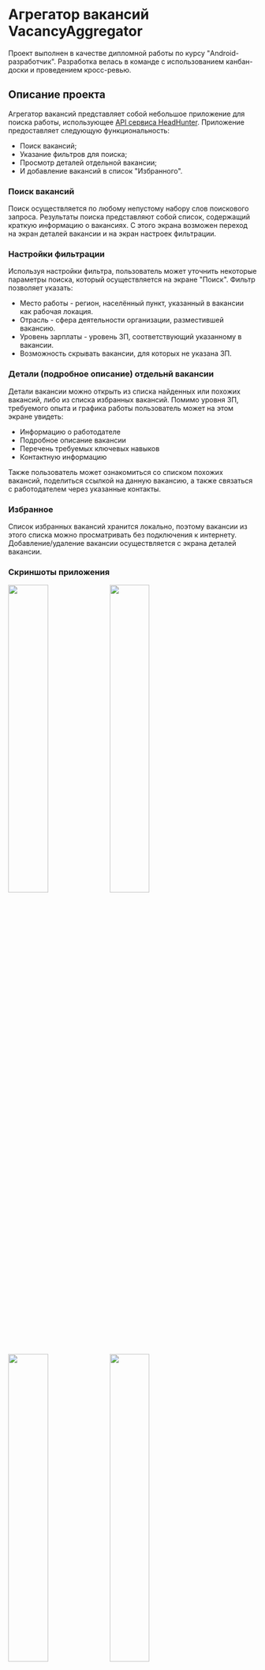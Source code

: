 # Агрегатор вакансий VacancyAggregator

Проект выполнен в качестве дипломной работы по курсу "Android-разработчик". 
Разработка велась в команде с использованием канбан-доски и проведением кросс-ревью.

## Описание проекта

Агрегатор вакансий представляет собой небольшое приложение для поиска работы,
использующее [API сервиса HeadHunter](https://github.com/hhru/api). Приложение предоставляет следующую функциональность:

- Поиск вакансий;
- Указание фильтров для поиска;
- Просмотр деталей отдельной вакансии;
- И добавление вакансий в список "Избранного".

### Поиск вакансий

Поиск осуществляется по любому непустому набору слов поискового запроса. Результаты поиска представляют собой список, содержащий краткую информацию о вакансиях.
С этого экрана возможен переход на экран деталей вакансии и на экран настроек фильтрации.

### Настройки фильтрации

Используя настройки фильтра, пользователь может уточнить некоторые параметры поиска, который осуществляется на экране
"Поиск". Фильтр позволяет указать:

- Место работы - регион, населённый пункт, указанный в вакансии как рабочая локация.
- Отрасль - сфера деятельности организации, разместившей вакансию.
- Уровень зарплаты - уровень ЗП, соответствующий указанному в вакансии.
- Возможность скрывать вакансии, для которых не указана ЗП.

### Детали (подробное описание) отдельнй вакансии

Детали вакансии можно открыть из списка найденных или похожих вакансий, либо из списка избранных вакансий.
Помимо уровня ЗП, требуемого опыта и графика работы пользователь может на этом
экране увидеть:

- Информацию о работодателе
- Подробное описание вакансии
- Перечень требуемых ключевых навыков
- Контактную информацию

Также пользователь может ознакомиться со списком похожих вакансий, поделиться ссылкой на данную вакансию, а также
связаться с работодателем через указанные контакты.

### Избранное

Список избранных вакансий хранится локально, поэтому вакансии из этого списка можно просматривать без подключения к интернету. 
Добавление/удаление вакансии осуществляется с экрана деталей вакансии.

### Скриншоты приложения
<img height="40%" src="D:\Ya\res\VA\search.jpg" width="40%"/>
<img height="40%" src="D:\Ya\res\VA\filter.jpg" width="40%"/>
<img height="40%" src="D:\Ya\res\VA\filter2.jpg" width="40%"/>
<img height="40%" src="D:\Ya\res\VA\filter3.jpg" width="40%"/>
<img height="40%" src="D:\Ya\res\VA\details.jpg" width="40%"/>
<img height="40%" src="D:\Ya\res\VA\similars.jpg" width="40%"/>
<img height="40%" src="D:\Ya\res\VA\favourites.jpg" width="40%"/>

## Общие требования

- Приложение должно поддерживать устройства, начиная с Android 8.0 (minSdkVersion = 26)
- Приложение поддерживает только портретную ориентацию (`portrait`), при перевороте экрана ориентация не меняется.

## Стэк технологий

Jetpack Navigation Component, ViewModel, Okhttp, Retrofit2, Room, Coroutines Flow, Koin, LiveData, RecyclerView,SharedPreferences, BottomNavigationView, Fragment
